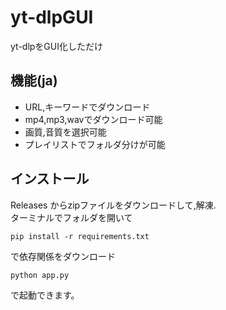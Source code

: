# yt-dlpGUI
yt-dlpをGUI化しただけ

## 機能(ja)
- URL,キーワードでダウンロード
- mp4,mp3,wavでダウンロード可能
- 画質,音質を選択可能
- プレイリストでフォルダ分けが可能

## インストール
Releases からzipファイルをダウンロードして,解凍.  
ターミナルでフォルダを開いて  
```
pip install -r requirements.txt
```
で依存関係をダウンロード
```
python app.py
```
で起動できます。
